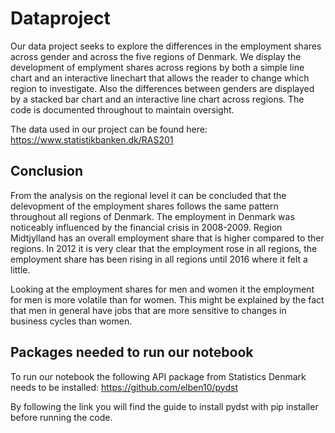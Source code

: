 # Dataproject

Our data project seeks to explore the differences in the employment shares across gender and across the five regions of Denmark. We display the development of emplyment shares across regions by both a simple line chart and an interactive linechart that allows the reader to change which region to investigate. 
Also the differences between genders are displayed by a stacked bar chart and an interactive line chart across regions. The code is documented throughout to maintain oversight.

The data used in our project can be found here: https://www.statistikbanken.dk/RAS201

## Conclusion
From the analysis on the regional level it can be concluded that the delevopment of the employment shares follows the same pattern throughout all regions of Denmark. The employment in Denmark was noticeably influenced by the financial crisis in 2008-2009. Region Midtjylland has an overall employment share that is higher compared to ther regions. 
In 2012 it is very clear that the employment rose in all regions, the employment share has been rising in all regions until 2016 where it felt a little. 

Looking at the employment shares for men and women it the employment for men is more volatile than for women. This might be explained by the fact that men in general have jobs that are more sensitive to changes in business cycles than women.

## Packages needed to run our notebook
To run our notebook the following API package from Statistics Denmark needs to be installed: 
https://github.com/elben10/pydst

By following the link you will find the guide to install pydst with pip installer before running the code.


